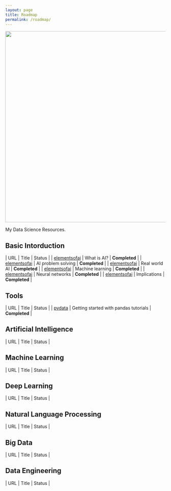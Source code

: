```yaml
---
layout: page
title: Roadmap
permalink: /roadmap/
---
```

<p align="center"> 
<img src="https://miro.medium.com/max/1400/1*Bk-9JVpNRyv8qSMOy9XIrA.png" width="600">
</p>

My Data Science Resources.

## Basic Intorduction


| URL | Title | Status |
| [elementsofai](https://course.elementsofai.com/1) | What is AI? | **Completed**  |
| [elementsofai](https://course.elementsofai.com/2) | AI problem solving | **Completed**  |
| [elementsofai](https://course.elementsofai.com/3) | Real world AI | **Completed**  |
| [elementsofai](https://course.elementsofai.com/4) | Machine learning | **Completed**  |
| [elementsofai](https://course.elementsofai.com/5) | Neural networks | **Completed**  |
| [elementsofai](https://course.elementsofai.com/6) | Implications | **Completed**  |



## Tools


| URL | Title | Status |
| [pydata](https://pandas.pydata.org/pandas-docs/stable/getting_started/intro_tutorials) | Getting started with pandas tutorials | **Completed** |


## Artificial Intelligence


| URL | Title | Status |




## Machine Learning


| URL | Title | Status |



## Deep Learning


| URL | Title | Status |




## Natural Language Processing


| URL | Title | Status |




## Big Data


| URL | Title | Status |



## Data Engineering


| URL | Title | Status |
